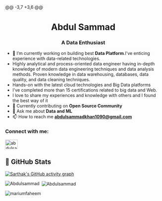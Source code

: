 @@ -3,7 +3,6 @@
<h1 align="center">Abdul Sammad</h1>
<h3 align="center">A Data Enthusiast</h3>



- 🔭 I’m currently working on building best **Data Platform**.I've enticing experience with data-related technologies.
- Highly analytical and process-oriented data engineer having in-depth knowledge of modern data engineering techniques and data analysis methods. Proven   knowledge in data warehousing, databases, data quality, and data cleaning techniques.
-  Hands-on with the latest cloud technologies and Big Data platforms
- I've completed more than 15 certifications related to big data and Web.
- I love to share my experiences and knowledge with others and I found the best way of it 
- 🌱 Currently contributing on **Open Source Community**
- 💬 Ask me about **Data and ML**
- 📫 How to reach me **abdulsammadkhan1090@gmail.com**
<h3 align="left">Connect with me:</h3>
<p align="left">
  
<a href="https://www.linkedin.com/in/abdulsammadkhan/" target="blank"><img align="center" src="https://raw.githubusercontent.com/rahuldkjain/github-profile-readme-generator/master/src/images/icons/Social/linked-in-alt.svg" alt="abdulsammadkhan/" height="30" width="40" /></a>
  
</p>

## 📌 GitHub Stats
[![Sarthak's GitHub activity graph](https://activity-graph.herokuapp.com/graph?username=sardarabdulsammad&&theme=xcode)](https://github.com/sardarabdulsammad)
<p><img align="left" src="https://github-readme-stats.vercel.app/api/top-langs?username=sardarabdulsammad&show_icons=true&locale=en&layout=compact&theme=tokyonight" alt="Abdulsammad" /></p>

<p>&nbsp;<img align="center" src="https://github-readme-stats.vercel.app/api?username=sardarabdulsammad&show_icons=true&locale=en&theme=tokyonight" alt="Abdulsammad" /></p>
<p><img align="center" src="https://github-readme-streak-stats.herokuapp.com/?user=mariumfaheem&&theme=tokyonight" alt="mariumfaheem" /></p>
